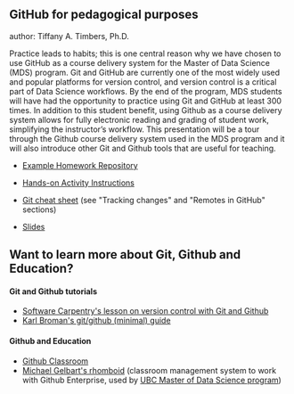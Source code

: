 ## GitHub for pedagogical purposes
author: Tiffany A. Timbers, Ph.D.

Practice leads to habits; this is one central reason why we have chosen to use
GitHub as a course delivery system for the Master of Data Science (MDS) program.
Git and GitHub are currently one of the most widely used and popular platforms
for version control, and version control is a critical part of Data Science
workflows. By the end of the program, MDS students will have had the opportunity
to practice using Git and GitHub at least 300 times. In addition to this student
benefit, using Github as a course delivery system allows for fully electronic
reading and grading of student work, simplifying the instructor’s workflow.
This presentation will be a tour through the Github course delivery system used
in the MDS program and it will also introduce other Git and Github tools that
are useful for teaching.

- [Example Homework Repository](https://github.com/UBC-MDS/eg_hwk)

- [Hands-on Activity Instructions](https://github.com/ttimbers/github_course_delivery_system/blob/master/hands_on.md)

- [Git cheat sheet](https://swcarpentry.github.io/git-novice/reference/) (see "Tracking changes" and "Remotes in GitHub" sections)

- [Slides](https://github.com/ttimbers/github_course_delivery_system/blob/master/github_course_delivery_slides.pdf)

## Want to learn more about Git, Github and Education?

#### Git and Github tutorials
- [Software Carpentry's lesson on version control with Git and Github](http://swcarpentry.github.io/git-novice/)
- [Karl Broman's git/github (minimal) guide](http://kbroman.org/github_tutorial/)

#### Github and Education
- [Github Classroom](https://classroom.github.com/)
- [Michael Gelbart's rhomboid](https://github.com/mgelbart/rhomboid) (classroom management system to work with Github Enterprise, used by [UBC Master of Data Science program](https://ubc-mds.github.io/))
